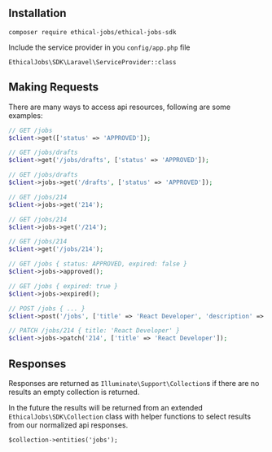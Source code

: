 ## Installation

`composer require ethical-jobs/ethical-jobs-sdk`

Include the service provider in you `config/app.php` file 

`EthicalJobs\SDK\Laravel\ServiceProvider::class`

## Making Requests

There are many ways to access api resources, following are some examples:

```php
// GET /jobs
$client->get(['status' => 'APPROVED']);

// GET /jobs/drafts
$client->get('/jobs/drafts', ['status' => 'APPROVED']);

// GET /jobs/drafts
$client->jobs->get('/drafts', ['status' => 'APPROVED']);

// GET /jobs/214
$client->jobs->get('214');

// GET /jobs/214
$client->jobs->get('/214');

// GET /jobs/214
$client->get('/jobs/214');

// GET /jobs { status: APPROVED, expired: false }
$client->jobs->approved();

// GET /jobs { expired: true }
$client->jobs->expired();

// POST /jobs { ... }
$client->post('/jobs', ['title' => 'React Developer', 'description' => 'We are looking for...']);

// PATCH /jobs/214 { title: 'React Developer' }
$client->jobs->patch('214', ['title' => 'React Developer']);
```

## Responses

Responses are returned as `Illuminate\Support\Collection`s if there are no results an empty collection is returned.

In the future the results will be returned from an extended `EthicalJobs\SDK\Collection` class with helper functions to select results from our normalized api responses.

`$collection->entities('jobs');`